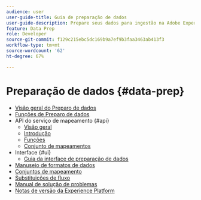 ```yaml
---
audience: user
user-guide-title: Guia de preparação de dados
user-guide-description: Prepare seus dados para ingestão na Adobe Experience Platform e saiba como o Preparo de dados pode ajudar a mapear, transformar e validar dados hoje.
feature: Data Prep
role: Developer
source-git-commit: f129c215ebc5dc169b9a7ef9b3faa3463ab413f3
workflow-type: tm+mt
source-wordcount: '62'
ht-degree: 67%

---
```



# Preparação de dados {#data-prep}

- [Visão geral do Preparo de dados](home.md)
- [Funções de Preparo de dados](functions.md)
- API do serviço de mapeamento {#api}
   - [Visão geral](./api/overview.md)
   - [Introdução](./api/getting-started.md)
   - [Funções](./api/functions.md)
   - [Conjunto de mapeamentos](./api/mapping-set.md)
- Interface {#ui}
   - [Guia da interface de preparação de dados](./ui/mapping.md)
- [Manuseio de formatos de dados](./data-handling.md)
- [Conjuntos de mapeamento](mapping-set.md)
- [Substituições de fluxo](upserts.md)
- [Manual de solução de problemas](troubleshooting-guide.md)
- [Notas de versão da Experience Platform](https://experienceleague.adobe.com/pt-br/docs/experience-platform/release-notes/latest?lang=pt-BR)
